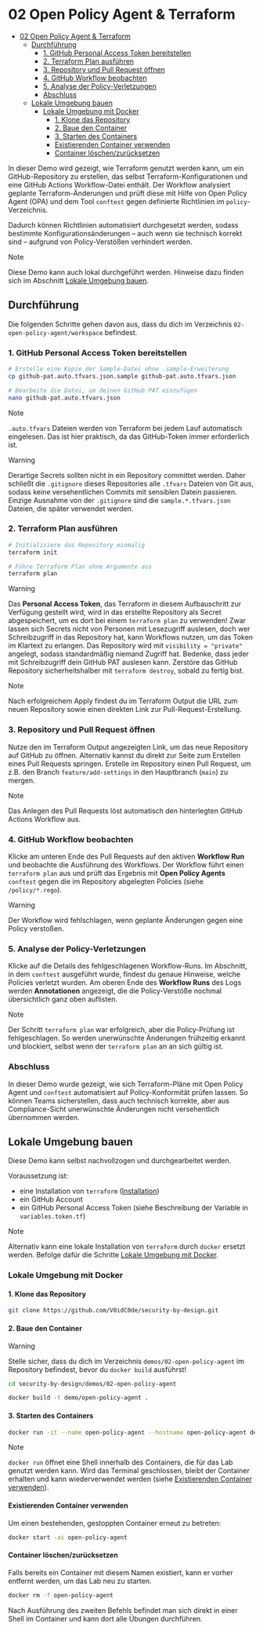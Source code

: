 # 02 Open Policy Agent & Terraform

- [02 Open Policy Agent \& Terraform](#02-open-policy-agent--terraform)
  - [Durchführung](#durchführung)
    - [1. GitHub Personal Access Token bereitstellen](#1-github-personal-access-token-bereitstellen)
    - [2. Terraform Plan ausführen](#2-terraform-plan-ausführen)
    - [3. Repository und Pull Request öffnen](#3-repository-und-pull-request-öffnen)
    - [4. GitHub Workflow beobachten](#4-github-workflow-beobachten)
    - [5. Analyse der Policy-Verletzungen](#5-analyse-der-policy-verletzungen)
    - [Abschluss](#abschluss)
  - [Lokale Umgebung bauen](#lokale-umgebung-bauen)
    - [Lokale Umgebung mit Docker](#lokale-umgebung-mit-docker)
      - [1. Klone das Repository](#1-klone-das-repository)
      - [2. Baue den Container](#2-baue-den-container)
      - [3. Starten des Containers](#3-starten-des-containers)
      - [Existierenden Container verwenden](#existierenden-container-verwenden)
      - [Container löschen/zurücksetzen](#container-löschenzurücksetzen)

In dieser Demo wird gezeigt, wie Terraform genutzt werden kann, um ein GitHub-Repository zu erstellen, das selbst Terraform-Konfigurationen und eine GitHub Actions Workflow-Datei enthält. Der Workflow analysiert geplante Terraform-Änderungen und prüft diese mit Hilfe von Open Policy Agent (OPA) und dem Tool `conftest` gegen definierte Richtlinien im `policy`-Verzeichnis.

Dadurch können Richtlinien automatisiert durchgesetzt werden, sodass bestimmte Konfigurationsänderungen – auch wenn sie technisch korrekt sind – aufgrund von Policy-Verstößen verhindert werden.

> [!NOTE]
> Diese Demo kann auch lokal durchgeführt werden. Hinweise dazu finden sich im Abschnitt [Lokale Umgebung bauen](#lokale-umgebung-bauen).

## Durchführung

Die folgenden Schritte gehen davon aus, dass du dich im Verzeichnis `02-open-policy-agent/workspace` befindest.

### 1. GitHub Personal Access Token bereitstellen

```bash
# Erstelle eine Kopie der Sample-Datei ohne .sample-Erweiterung
cp github-pat.auto.tfvars.json.sample github-pat.auto.tfvars.json

# Bearbeite die Datei, um deinen GitHub PAT einzufügen
nano github-pat.auto.tfvars.json
```

> [!NOTE]
> `.auto.tfvars` Dateien werden von Terraform bei jedem Lauf automatisch eingelesen.
> Das ist hier praktisch, da das GitHub-Token immer erforderlich ist.

> [!WARNING]
> Derartige Secrets sollten nicht in ein Repository committet werden.
> Daher schließt die `.gitignore` dieses Repositories alle `.tfvars` Dateien von Git aus,
> sodass keine versehentlichen Commits mit sensiblen Datein passieren.
> Einzige Ausnahme von der `.gitignore` sind die `sample.*.tfvars.json` Dateien, die später verwendet werden.

### 2. Terraform Plan ausführen

```bash
# Initialisiere das Repository einmalig
terraform init

# Führe Terraform Plan ohne Argumente aus
terraform plan
```

> [!WARNING]
> Das **Personal Access Token**, das Terraform in diesem Aufbauschritt zur Verfügung gestellt wird, wird in das erstellte Repository als Secret abgespeichert,
> um es dort bei einem `terraform plan` zu verwenden! Zwar lassen sich Secrets nicht von Personen mit Lesezugriff auslesen, doch wer Schreibzugriff in das Repository
> hat, kann Workflows nutzen, um das Token im Klartext zu erlangen. Das Repository wird mit `visibility = "private"` angelegt, sodass standardmäßig niemand Zugriff hat.
> Bedenke, dass jeder mit Schreibzugriff dein GitHub PAT auslesen kann. Zerstöre das GitHub Repository sicherheitshalber mit `terraform destroy`, sobald zu fertig bist.

> [!NOTE]
> Nach erfolgreichem Apply findest du im Terraform Output die URL zum neuen Repository sowie einen direkten Link zur Pull-Request-Erstellung.

### 3. Repository und Pull Request öffnen

Nutze den im Terraform Output angezeigten Link, um das neue Repository auf GitHub zu öffnen. Alternativ kannst du direkt zur Seite zum Erstellen eines Pull Requests springen.
Erstelle im Repository einen Pull Request, um z.B. den Branch `feature/add-settings` in den Hauptbranch (`main`) zu mergen.

> [!NOTE]
> Das Anlegen des Pull Requests löst automatisch den hinterlegten GitHub Actions Workflow aus.

### 4. GitHub Workflow beobachten

Klicke am unteren Ende des Pull Requests auf den aktiven **Workflow Run** und beobachte die Ausführung des Workflows.
Der Workflow führt einen `terraform plan` aus und prüft das Ergebnis mit **Open Policy Agents** `conftest` gegen die im Repository abgelegten Policies (siehe `/policy/*.rego`).

> [!WARNING]
> Der Workflow wird fehlschlagen, wenn geplante Änderungen gegen eine Policy verstoßen.

### 5. Analyse der Policy-Verletzungen

Klicke auf die Details des fehlgeschlagenen Workflow-Runs. Im Abschnitt, in dem `conftest` ausgeführt wurde, findest du genaue Hinweise, welche Policies verletzt wurden.
Am oberen Ende des **Workflow Runs** des Logs werden **Annotationen** angezeigt, die die Policy-Verstöße nochmal übersichtlich ganz oben auflisten.

> [!NOTE]
> Der Schritt `terraform plan` war erfolgreich, aber die Policy-Prüfung ist fehlgeschlagen.
> So werden unerwünschte Änderungen frühzeitig erkannt und blockiert, selbst wenn der `terraform plan` an an sich gültig ist.

### Abschluss

In dieser Demo wurde gezeigt, wie sich Terraform-Pläne mit Open Policy Agent und `conftest` automatisiert auf Policy-Konformität prüfen lassen. So können Teams sicherstellen, dass auch technisch korrekte, aber aus Compliance-Sicht unerwünschte Änderungen nicht versehentlich übernommen werden.

## Lokale Umgebung bauen

Diese Demo kann selbst nachvollzogen und durchgearbeitet werden.

Voraussetzung ist:

- eine Installation von `terraform` ([Installation](https://developer.hashicorp.com/terraform/install))
- ein GitHub Account
- ein GitHub Personal Access Token (siehe Beschreibung der Variable in `variables.token.tf`)

> [!NOTE]
> Alternativ kann eine lokale Installation von `terraform` durch `docker` ersetzt werden.
> Befolge dafür die Schritte [Lokale Umgebung mit Docker](#lokale-umgebung-mit-docker).

### Lokale Umgebung mit Docker

#### 1. Klone das Repository

```bash
git clone https://github.com/V0idC0de/security-by-design.git
```

#### 2. Baue den Container

> [!WARNING]
> Stelle sicher, dass du dich im Verzeichnis `demos/02-open-policy-agent` im Repository befindest, bevor du `docker build` ausführst!

```bash
cd security-by-design/demos/02-open-policy-agent
```

```bash
docker build -t demo/open-policy-agent .
```

#### 3. Starten des Containers

```bash
docker run -it --name open-policy-agent --hostname open-policy-agent demo/open-policy-agent
```

> [!NOTE]
> `docker run` öffnet eine Shell innerhalb des Containers, die für das Lab genutzt werden kann. Wird das Terminal geschlossen, bleibt der Container erhalten und kann wiederverwendet werden (siehe [Existierenden Container verwenden](#existierenden-container-verwenden)).

#### Existierenden Container verwenden

Um einen bestehenden, gestoppten Container erneut zu betreten:

```bash
docker start -ai open-policy-agent
```

#### Container löschen/zurücksetzen

Falls bereits ein Container mit diesem Namen existiert, kann er vorher entfernt werden, um das Lab neu zu starten.

```bash
docker rm -f open-policy-agent
```

Nach Ausführung des zweiten Befehls befindet man sich direkt in einer Shell im Container und kann dort alle Übungen durchführen.
